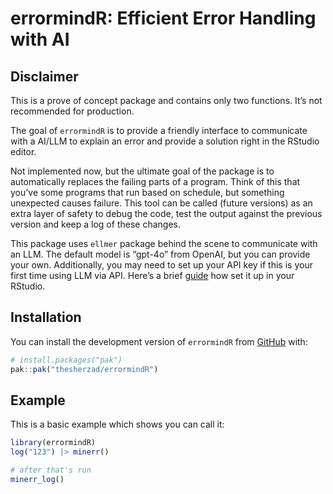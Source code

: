 
<!-- README.md is generated from README.Rmd. Please edit that file -->

# errormindR: Efficient Error Handling with AI

<!-- badges: start -->
<!-- badges: end -->

## Disclaimer

This is a prove of concept package and contains only two functions. It’s
not recommended for production.

The goal of `errormindR` is to provide a friendly interface to
communicate with a AI/LLM to explain an error and provide a solution
right in the RStudio editor.

Not implemented now, but the ultimate goal of the package is to
automatically replaces the failing parts of a program. Think of this
that you’ve some programs that run based on schedule, but something
unexpected causes failure. This tool can be called (future versions) as
an extra layer of safety to debug the code, test the output against the
previous version and keep a log of these changes.

This package uses `ellmer` package behind the scene to communicate with
an LLM. The default model is “gpt-4o” from OpenAI, but you can provide
your own. Additionally, you may need to set up your API key if this is
your first time using LLM via API. Here’s a brief
[guide](https://ellmer.tidyverse.org/reference/chat_openai.html?q=OPENAI_API_KEY#arg-api-key)
how set it up in your RStudio.

## Installation

You can install the development version of `errormindR` from
[GitHub](https://github.com/) with:

``` r
# install.packages("pak")
pak::pak("thesherzad/errormindR")
```

## Example

This is a basic example which shows you can call it:

``` r
library(errormindR)
log("123") |> minerr()

# after that's run
minerr_log()
```
